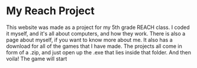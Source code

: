 # My Reach Project

This website was made as a project for my 5th grade REACH class. I coded it myself, and it's all about computers, and how they work. There is also a page about myself, if you want to know more about me. It also has a download for all of the games that I have made. The projects all come in form of a .zip, and just open up the .exe that lies inside that folder. And then voila! The game will start
